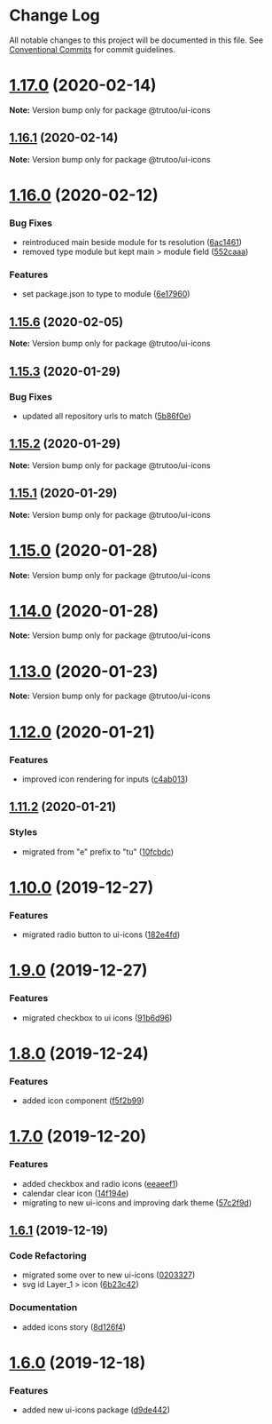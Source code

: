 # Change Log

All notable changes to this project will be documented in this file.
See [Conventional Commits](https://conventionalcommits.org) for commit guidelines.

# [1.17.0](https://github.com/trutoo/uikit/compare/v1.16.1...v1.17.0) (2020-02-14)

**Note:** Version bump only for package @trutoo/ui-icons





## [1.16.1](https://github.com/trutoo/uikit/compare/v1.16.0...v1.16.1) (2020-02-14)

**Note:** Version bump only for package @trutoo/ui-icons





# [1.16.0](https://github.com/trutoo/uikit/compare/v1.15.6...v1.16.0) (2020-02-12)


### Bug Fixes

* reintroduced main beside module for ts resolution ([6ac1461](https://github.com/trutoo/uikit/commit/6ac146194e626820d4fb92ee43fe02fd043820b2))
* removed type module but kept main > module field ([552caaa](https://github.com/trutoo/uikit/commit/552caaa268ccd14a098e07bab51b576dec55ef9f))


### Features

* set package.json to type to module ([6e17960](https://github.com/trutoo/uikit/commit/6e179602ab6caa3fd02256bd76ec6b71cd556738))





## [1.15.6](https://github.com/trutoo/uikit/compare/v1.15.5...v1.15.6) (2020-02-05)

**Note:** Version bump only for package @trutoo/ui-icons





## [1.15.3](https://github.com/trutoo/uikit/compare/v1.15.2...v1.15.3) (2020-01-29)


### Bug Fixes

* updated all repository urls to match ([5b86f0e](https://github.com/trutoo/uikit/commit/5b86f0eec742234d3a66a2a0639091f995bc180d))





## [1.15.2](https://github.com/trutoo/uikit/compare/v1.15.1...v1.15.2) (2020-01-29)

**Note:** Version bump only for package @trutoo/ui-icons





## [1.15.1](https://github.com/trutoo/uikit/compare/v1.15.0...v1.15.1) (2020-01-29)

**Note:** Version bump only for package @trutoo/ui-icons





# [1.15.0](https://github.com/trutoo/uikit/compare/v1.14.0...v1.15.0) (2020-01-28)

**Note:** Version bump only for package @trutoo/ui-icons





# [1.14.0](https://github.com/trutoo/uikit/compare/v1.13.0...v1.14.0) (2020-01-28)

**Note:** Version bump only for package @trutoo/ui-icons





# [1.13.0](https://github.com/trutoo/uikit/compare/v1.12.0...v1.13.0) (2020-01-23)

**Note:** Version bump only for package @trutoo/ui-icons





# [1.12.0](https://github.com/trutoo/uikit/compare/v1.11.2...v1.12.0) (2020-01-21)


### Features

* improved icon rendering for inputs ([c4ab013](https://github.com/trutoo/uikit/commit/c4ab013a18fef35768ff6cadbea947a6f94cd02e))





## [1.11.2](https://github.com/trutoo/uikit/compare/v1.11.1...v1.11.2) (2020-01-21)


### Styles

* migrated from "e" prefix to "tu" ([10fcbdc](https://github.com/trutoo/uikit/commit/10fcbdc7139c43520299aa6531020a602880d83f))





# [1.10.0](https://github.com/trutoo/uikit/compare/v1.9.0...v1.10.0) (2019-12-27)


### Features

* migrated radio button to ui-icons ([182e4fd](https://github.com/trutoo/uikit/commit/182e4fd538a2602e03702711630aced4ac0ac821))





# [1.9.0](https://github.com/trutoo/uikit/compare/v1.8.1...v1.9.0) (2019-12-27)


### Features

* migrated checkbox to ui icons ([91b6d96](https://github.com/trutoo/uikit/commit/91b6d9612726700870429efb520238da42f794d7))





# [1.8.0](https://github.com/trutoo/uikit/compare/v1.7.0...v1.8.0) (2019-12-24)


### Features

* added icon component ([f5f2b99](https://github.com/trutoo/uikit/commit/f5f2b990aa4ed87cb4a2b7a85f7cfe06083dd797))





# [1.7.0](https://github.com/trutoo/uikit/compare/v1.6.1...v1.7.0) (2019-12-20)


### Features

* added checkbox and radio icons ([eeaeef1](https://github.com/trutoo/uikit/commit/eeaeef12f21f5afa57b22db20cfc2a5376333e74))
* calendar clear icon ([14f194e](https://github.com/trutoo/uikit/commit/14f194ec79bf1f2ba5945d7b627ad00e09d3765c))
* migrating to new ui-icons and improving dark theme ([57c2f9d](https://github.com/trutoo/uikit/commit/57c2f9d2d4ff91d192e1843cd5c6c66229de2d19))





## [1.6.1](https://github.com/trutoo/uikit/compare/v1.6.0...v1.6.1) (2019-12-19)


### Code Refactoring

* migrated some over to new ui-icons ([0203327](https://github.com/trutoo/uikit/commit/0203327fe852c5f6e40621ad5310853f00417dfe))
* svg id Layer_1 > icon ([6b23c42](https://github.com/trutoo/uikit/commit/6b23c42e7032d8ab0a430f0ca4c8c3d16c48b877))


### Documentation

* added icons story ([8d126f4](https://github.com/trutoo/uikit/commit/8d126f426d07c41a9654d38dd902c2177deb0a5b))





# [1.6.0](https://github.com/trutoo/uikit/compare/v1.5.1...v1.6.0) (2019-12-18)


### Features

* added new ui-icons package ([d9de442](https://github.com/trutoo/uikit/commit/d9de442e50a1719253d4fe15498802c4dbbee7fd))
